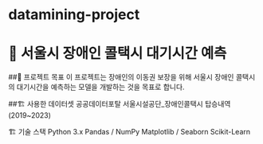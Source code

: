 # datamining-project

# 🚖 서울시 장애인 콜택시 대기시간 예측
##📌 프로젝트 목표
이 프로젝트는 장애인의 이동권 보장을 위해 서울시 장애인 콜택시의 대기시간을 예측하는 모델을 개발하는 것을 목표로 합니다.

##🏗️ 사용한 데이터셋
공공데이터포탈 서울시설공단_장애인콜택시 탑승내역 (2019~2023)

🏗️ 기술 스택
Python 3.x
Pandas / NumPy 
Matplotlib / Seaborn 
Scikit-Learn 
